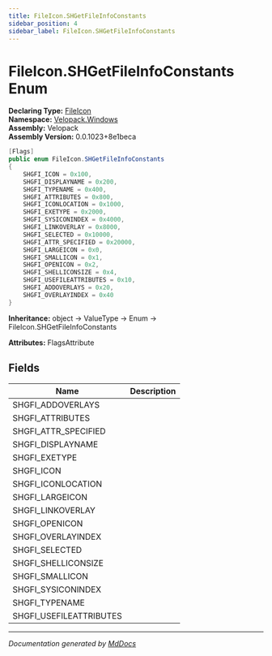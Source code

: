 ```yaml
---
title: FileIcon.SHGetFileInfoConstants
sidebar_position: 4
sidebar_label: FileIcon.SHGetFileInfoConstants
---
```

<!--  
  <auto-generated>   
    The contents of this file were generated by a tool.  
    Changes to this file may be list if the file is regenerated  
  </auto-generated>   
-->

# FileIcon.SHGetFileInfoConstants Enum

**Declaring Type:** [FileIcon](../index.md)  
**Namespace:** [Velopack.Windows](../../index.md)  
**Assembly:** Velopack  
**Assembly Version:** 0.0.1023+8e1beca

```csharp
[Flags]
public enum FileIcon.SHGetFileInfoConstants
{
    SHGFI_ICON = 0x100,
    SHGFI_DISPLAYNAME = 0x200,
    SHGFI_TYPENAME = 0x400,
    SHGFI_ATTRIBUTES = 0x800,
    SHGFI_ICONLOCATION = 0x1000,
    SHGFI_EXETYPE = 0x2000,
    SHGFI_SYSICONINDEX = 0x4000,
    SHGFI_LINKOVERLAY = 0x8000,
    SHGFI_SELECTED = 0x10000,
    SHGFI_ATTR_SPECIFIED = 0x20000,
    SHGFI_LARGEICON = 0x0,
    SHGFI_SMALLICON = 0x1,
    SHGFI_OPENICON = 0x2,
    SHGFI_SHELLICONSIZE = 0x4,
    SHGFI_USEFILEATTRIBUTES = 0x10,
    SHGFI_ADDOVERLAYS = 0x20,
    SHGFI_OVERLAYINDEX = 0x40
}
```

**Inheritance:** object → ValueType → Enum → FileIcon.SHGetFileInfoConstants

**Attributes:** FlagsAttribute

## Fields

| Name                     | Description |
| ------------------------ | ----------- |
| SHGFI\_ADDOVERLAYS       |             |
| SHGFI\_ATTRIBUTES        |             |
| SHGFI\_ATTR\_SPECIFIED   |             |
| SHGFI\_DISPLAYNAME       |             |
| SHGFI\_EXETYPE           |             |
| SHGFI\_ICON              |             |
| SHGFI\_ICONLOCATION      |             |
| SHGFI\_LARGEICON         |             |
| SHGFI\_LINKOVERLAY       |             |
| SHGFI\_OPENICON          |             |
| SHGFI\_OVERLAYINDEX      |             |
| SHGFI\_SELECTED          |             |
| SHGFI\_SHELLICONSIZE     |             |
| SHGFI\_SMALLICON         |             |
| SHGFI\_SYSICONINDEX      |             |
| SHGFI\_TYPENAME          |             |
| SHGFI\_USEFILEATTRIBUTES |             |

___

*Documentation generated by [MdDocs](https://github.com/ap0llo/mddocs)*

